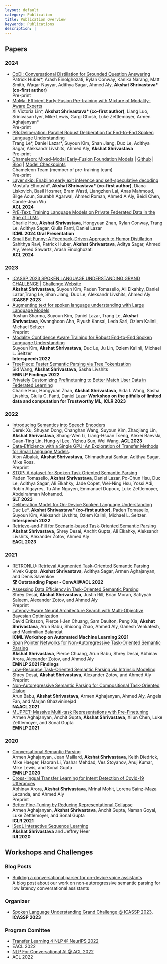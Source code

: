 ```yaml
---
layout: default
category: Publication
title: Publication Overview
keywords: Publications
description: |
---
```


## Papers

### 2024
* [CoDi: Conversational Distillation for Grounded Question Answering](https://arxiv.org/abs/2408.11219v1)  
Patrick Huber\*, Arash Einolghozati, Rylan Conway, Kanika Narang, Matt Smith, Waqar Nayyar, Adithya Sagar, Ahmed Aly, **Akshat Shrivastava\* (co-first author)**    
Pre-print
* [MoMa: Efficient Early-Fusion Pre-training with Mixture of Modality-Aware Experts](https://arxiv.org/abs/2407.21770)   
Xi Victoria Lin\*, **Akshat Shrivastava\* (co-first author)**, Liang Luo, Srinivasan Iyer, Mike Lewis, Gargi Ghosh, Luke Zettlemoyer, Armen Aghajanyan\*   
Pre-print   
* [PRoDeliberation: Parallel Robust Deliberation for End-to-End Spoken Language Understanding](https://arxiv.org/pdf/2406.07823)  
Trang Le\*, Daniel Lazar\*, Suyoun Kim, Shan Jiang, Duc Le, Adithya Sagar, Aleksandr Livshits, Ahmed Aly, **Akshat Shrivastava**  
Pre-print   
* [Chameleon: Mixed-Modal Early-Fusion Foundation Models](https://arxiv.org/pdf/2405.09818?) | [Github](https://github.com/facebookresearch/chameleon) | [Blog](https://ai.meta.com/blog/meta-fair-research-new-releases/) | [Model Checkpoints](https://ai.meta.com/resources/models-and-libraries/chameleon-downloads/)  
Chameleon Team (member of pre-training team)  
Pre-print  
* [Layer skip: Enabling early exit inference and self-speculative decoding](https://arxiv.org/pdf/2404.16710)  
Mostafa Elhoushi\*, **Akshat Shrivastava\* (co-first author)**, Diana Liskovich, Basil Hosmer, Bram Wasti, Liangzhen Lai, Anas Mahmoud, Bilge Acun, Saurabh Agarwal, Ahmed Roman, Ahmed A Aly, Beidi Chen, Carole-Jean Wu  
**ACL 2024**
* [PrE-Text: Training Language Models on Private Federated Data in the Age of LLMs](https://arxiv.org/abs/2406.02958)  
Charlie Hou, **Akshat Shrivastava**, Hongyuan Zhan, Rylan Conway, Trang Le, Adithya Sagar, Giulia Fanti, Daniel Lazar  
**ICML 2024 Oral Presentation**
* [Small But Funny: A Feedback-Driven Approach to Humor Distillation](https://arxiv.org/pdf/2402.18113)   
Sahithya Ravi, Patrick Huber, **Akshat Shrivastava**, Aditya Sagar, Ahmed Aly, Vered Shwartz, Arash Einolghozati  
**ACL 2024**

### 2023
* [ICASSP 2023 SPOKEN LANGUAGE UNDERSTANDING GRAND CHALLENGE](https://akshatsh.github.io/papers/SLU_ICASSP_Challenge_Summary_upload.pdf) | [Challenge Website](https://facebookresearch.github.io/spoken_task_oriented_parsing/)  
**Akshat Shrivastava**, Suyoun Kim, Paden Tomasello, Ali Elkahky, Daniel Lazar,Trang Le, Shan Jiang, Duc Le, Aleksandr Livshits, Ahmed Aly     
**ICASSP 2023**
* [Augmenting text for spoken language understanding with Large Language Models](https://arxiv.org/abs/2309.09390)  
Roshan Sharma, Suyoun Kim, Daniel Lazar, Trang Le, **Akshat Shrivastava**, Kwanghoon Ahn, Piyush Kansal, Leda Sari, Ozlem Kalinli, Michael Seltzer  
Preprint
* [Modality Confidence Aware Training for Robust End-to-End Spoken Language Understanding](https://arxiv.org/abs/2307.12134)  
Suyoun Kim, **Akshat Shrivastava**, Duc Le, Ju Lin, Ozlem Kalinli, Michael L. Seltzer  
**Interspeech 2022**
* [TreePiece: Faster Semantic Parsing via Tree Tokenization](https://arxiv.org/abs/2303.1716)  
Sid Wang, **Akshat Shrivastava**, Sasha Livshits  
**EMNLP Findings 2022**
* [Privately Customizing Prefinetuning to Better Match User Data in Federated Learning](https://arxiv.org/abs/2302.09042)  
Charlie Hou, Hongyuan Zhan, **Akshat Shrivastava**, Sida I. Wang, Sasha Livshits, Giulia C. Fanti, Daniel Lazar
**Workshop on the pitfalls of limited data and computation for Trustworthy ML, ICLR 2023**


### 2022
* [Introducing Semantics into Speech Encoders](https://arxiv.org/abs/2211.08402)   
Derek Xu, Shuyan Dong, Changhan Wang, Suyoun Kim, Zhaojiang Lin, **Akshat Shrivastava**, Shang-Wen Li, Liang-Hsuan Tseng, Alexei Baevski, Guan-Ting Lin, Hung-yi Lee, Yizhou Sun, Wei Wang.
**ACL 2023**
* [Data-Efficiency with a Single GPU: An Exploration of Transfer Methods for Small Language Models](https://arxiv.org/abs/2210.03871).  
Alon Albalak, **Akshat Shrivastava**, Chinnadhurai Sankar, Adithya Sagar, Mike Ross.  
Preprint
* [STOP: A dataset for Spoken Task Oriented Semantic Parsing](https://arxiv.org/abs/2207.10643)      
Paden Tomasello, **Akshat Shrivastava**, Daniel Lazar, Po-Chun Hsu, Duc Le, Adithya Sagar, Ali Elkahky, Jade Copet, Wei-Ning Hsu, Yossi Adi, Robin Algayres, Tu Ahn Nguyen, Emmanuel Dupoux, Luke Zettlemoyer, Abdelrahman Mohamed.  
**SLT 2023**
* [Deliberation Model for On-Device Spoken Language Understanding](https://arxiv.org/abs/2204.01893)    
Duc Le\*, **Akshat Shrivastava\* (co-first author)**, Paden Tomasello, Suyoun Kim, Aleksandr Livshits, Ozlem Kalinli, Michael L. Seltzer.  
**Interspeech 2022**
* [Retrieve-and-Fill for Scenario-based Task-Oriented Semantic Parsing](https://arxiv.org/abs/2202.00901)     
**Akshat Shrivastava**, Shrey Desai, Anchit Gupta, Ali Elkahky, Aleksandr Livshits, Alexander Zotov, Ahmed Aly   
**EACL 2023**

### 2021
* [RETRONLU: Retrieval Augmented Task-Oriented Semantic Parsing](https://arxiv.org/abs/2109.10410)   
Vivek Gupta, **Akshat Shrivastava**, Adithya Sagar, Armen Aghajanyan, and Denis Savenkov   
**🏆 Outstanding Paper - ConvAI@ACL 2022** 
* [Assessing Data Efficiency in Task-Oriented Semantic Parsing](https://arxiv.org/abs/2107.04736)   
Shrey Desai, **Akshat Shrivastava**, Justin Rill, Brian Moran, Safiyyah Saleem, Alexander Zotov, and Ahmed Aly   
Preprint
* [Latency-Aware Neural Architecture Search with Multi-Objective Bayesian Optimization](https://arxiv.org/abs/2106.11890)  
David Eriksson, Pierce I-Jen Chuang, Sam Daulton, Peng Xia, **Akshat Shrivastava**, Arun Babu, Shicong Zhao, Ahmed Aly, Ganesh Venkatesh, and Maximilian Balandat  
**ICML Workshop on Automated Machine Learning 2021**
* [Span Pointer Networks for Non-Autoregressive Task-Oriented Semantic Parsing](https://arxiv.org/abs/2104.07275)  
**Akshat Shrivastava**, Pierce Chuang, Arun Babu, Shrey Desai, Abhinav Arora, Alexander Zotov, and Ahmed Aly  
**EMNLP 2021 Findings**
* [Low-Resource Task-Oriented Semantic Parsing via Intrinsic Modeling](https://arxiv.org/abs/2104.07224)  
Shrey Desai, **Akshat Shrivastava**, Alexander Zotov, and Ahmed Aly  
Preprint
* [Non-Autoregressive Semantic Parsing for Compositional Task-Oriented Dialog](https://arxiv.org/abs/2104.04923)  
Arun Babu, **Akshat Shrivastava**, Armen Aghajanyan, Ahmed Aly, Angela Fan, and Marjan Ghazvininejad  
**NAACL 2021**
* [MUPPET: Massive Multi-task Representations with Pre-Finetuning](https://arxiv.org/abs/2101.11038)  
Armen Aghajanyan, Anchit Gupta, **Akshat Shrivastava**, Xilun Chen, Luke Zettlemoyer, and Sonal Gupta  
**EMNLP 2021**

### 2020

* [Conversational Semantic Parsing](https://arxiv.org/abs/2009.13655)  
Armen Aghajanyan, Jean Maillard, **Akshat Shrivastava**, Keith Diedrick, Mike Haeger, Haoran Li, Yashar Mehdad, Ves Stoyanov, Anuj Kumar, Mike Lewis, and Sonal Gupta  
**EMNLP 2020**
* [Cross-lingual Transfer Learning for Intent Detection of Covid-19 Utterances](https://openreview.net/pdf?id=Ku-nv600bNM)  
Abhinav Arora, **Akshat Shrivastava**, Mrinal Mohit, Lorena Sainz-Maza Lecanda, and Ahmed Aly  
Preprint
* [Better Fine-Tuning by Reducing Representational Collapse](https://arxiv.org/abs/2008.03156)  
Armen Aghajanyan, **Akshat Shrivastava**, Anchit Gupta, Naman Goyal, Luke Zettlemoyer, and Sonal Gupta  
**ICLR 2021**
* [iSeqL Interactive Sequence Learning](https://github.com/AkshatSh/iSeqL)  
**Akshat Shrivastava** and Jeffrey Heer  
**IUI 2020**

## Workshops and Challenges

### Blog Posts
* [Building a conversational parser for on-device voice assistants](https://ai.meta.com/blog/building-a-conversational-parser-for-on-device-voice-assistants/)  
A blog post about our work on non-autoregressive semantic parsing for low latency conversational assistants

### Organizer
* [Spoken Language Understanding Grand Challenge @ ICASSP 2023](https://facebookresearch.github.io/spoken_task_oriented_parsing/).  
**ICASSP 2023**

### Program Comittee
* [Transfer Learning 4 NLP @ NeurIPS 2022](https://tl4nlp.github.io/) 
* EACL 2022
* [NLP For Conversational AI @ ACL 2022](https://sites.google.com/view/4thnlp4convai/home?authuser=0)
* ACL 2022

